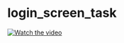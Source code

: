 # login_screen_task

[![Watch the video](https://i3.ytimg.com/vi/cjNMqWc-zKc/maxresdefault.jpg)](https://youtu.be/cjNMqWc-zKc)
